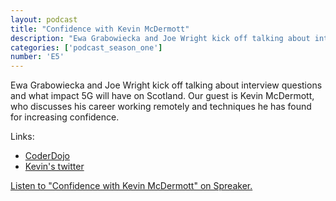 ```yaml
---
layout: podcast
title: "Confidence with Kevin McDermott"
description: "Ewa Grabowiecka and Joe Wright kick off talking about interview questions and what impact 5G will have on Scotland. Our guest is Kevin McDermott, who discusses his career working remotely and techniques he has found for increasing confidence."
categories: ['podcast_season_one']
number: 'E5'
---
```


Ewa Grabowiecka and Joe Wright kick off talking about interview questions and what impact 5G will have on Scotland. Our guest is Kevin McDermott, who discusses his career working remotely and techniques he has found for increasing confidence.

Links:

* [CoderDojo](https://coderdojo.com/)
* [Kevin's twitter](https://twitter.com/bigkevmcd)

<a class="spreaker-player" href="https://www.spreaker.com/episode/20343906" data-resource="episode_id=20343906" data-width="100%" data-height="200px" data-theme="light" data-playlist="false" data-playlist-continuous="false" data-autoplay="false" data-live-autoplay="false" data-chapters-image="true" data-episode-image-position="right" data-hide-logo="false" data-hide-likes="false" data-hide-comments="false" data-hide-sharing="false" data-hide-download="true">Listen to "Confidence with Kevin McDermott" on Spreaker.</a>
